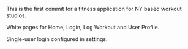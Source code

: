This is the first commit for a fitness application for NY based workout studios. 

White pages for Home, Login, Log Workout and User Profile. 

Single-user login configured in settings. 